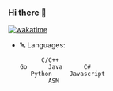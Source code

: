 ### Hi there 👋

<!--
**huizm/huizm** is a ✨ _special_ ✨ repository because its `README.md` (this file) appears on your GitHub profile.

Here are some ideas to get you started:

- 🔭 I’m currently working on ...
- 🌱 I’m currently learning ...
- 👯 I’m looking to collaborate on ...
- 🤔 I’m looking for help with ...
- 💬 Ask me about ...
- 📫 How to reach me: ...
- 😄 Pronouns: ...
- ⚡ Fun fact: ...
-->

[![wakatime](https://wakatime.com/badge/user/ac97d4aa-411c-4e40-bae4-c9f49ffb893e.svg)](https://wakatime.com/@ac97d4aa-411c-4e40-bae4-c9f49ffb893e)

- 🔤 Languages:
  ```text
        C/C++
  Go      Java      C#
     Python     Javascript
          ASM
  ```
